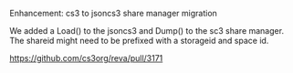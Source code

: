 Enhancement: cs3 to jsoncs3 share manager migration

We added a Load() to the jsoncs3 and Dump() to the sc3 share manager. The shareid might need to be prefixed with a storageid and space id.

https://github.com/cs3org/reva/pull/3171